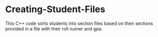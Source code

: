 # Creating-Student-Files
This C++ code sorts students into section files based on their sections provided in a file with their roll numer and gpa.
